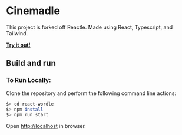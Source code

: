 # Cinemadle

This project is forked off Reactle. Made using React, Typescript, and Tailwind.

[**Try it out!**](https://cinemadle.com/)

## Build and run

### To Run Locally:

Clone the repository and perform the following command line actions:

```bash
$> cd react-wordle
$> npm install
$> npm run start
```
Open [http://localhost](http://localhost) in browser.
